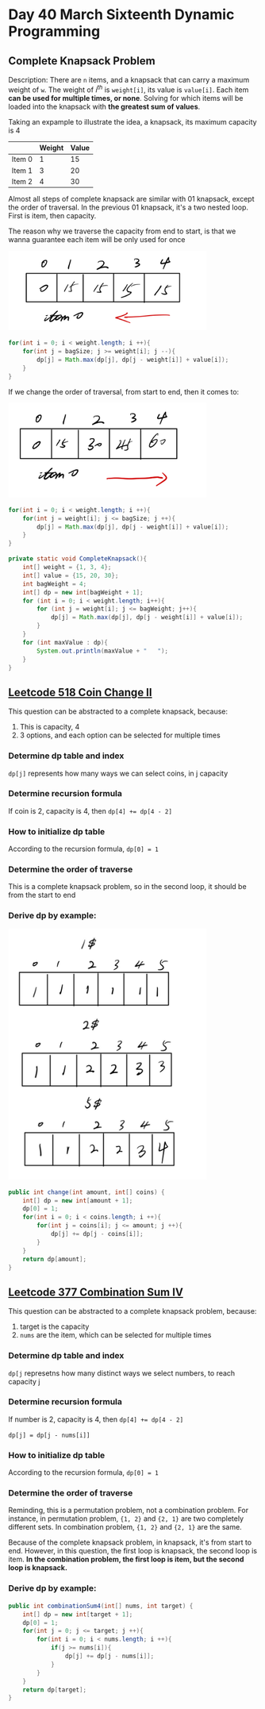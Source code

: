 # Day 40 March Sixteenth Dynamic Programming

## Complete Knapsack Problem

Description: There are `n` items, and a knapsack that can carry a maximum weight of `w`. The weight of  $i^{th}$ is `weight[i]`, its value is `value[i]`. Each item **can be used for multiple times, or none**. Solving for which items will be loaded into the knapsack with **the greatest sum of values**.

Taking an expample to illustrate the idea, a knapsack, its maximum capacity is 4


|        | Weight | Value |
| -------- | -------- | ------- |
| Item 0 | 1      | 15    |
| Item 1 | 3      | 20    |
| Item 2 | 4      | 30    |

Almost all steps of complete knapsack are similar with 01 knapsack, except the order of traversal. In the previous 01 knapsack, it's a two nested loop. First is item, then capacity.

The reason why we traverse the capacity from end to start, is that we wanna guarantee each item will be only used for once

<img src="../picture/March%20sixteenth/original_01dp.jpg" width = "400" height = "160" alt="original" align=center/>

```java
for(int i = 0; i < weight.length; i ++){
    for(int j = bagSize; j >= weight[i]; j --){
        dp[j] = Math.max(dp[j], dp[j - weight[i]] + value[i]);
    }
}
```

If we change the order of traversal, from start to end, then it comes to:

<img src="../picture/March%20sixteenth/startToEnd.jpg" width = "400" height = "190" alt="original" align=center/>

```java
for(int i = 0; i < weight.length; i ++){
    for(int j = weight[i]; j <= bagSize; j ++){
        dp[j] = Math.max(dp[j], dp[j - weight[i]] + value[i]);
    }
}
```

```java
private static void CompleteKnapsack(){
    int[] weight = {1, 3, 4};
    int[] value = {15, 20, 30};
    int bagWeight = 4;
    int[] dp = new int[bagWeight + 1];
    for (int i = 0; i < weight.length; i++){
        for (int j = weight[i]; j <= bagWeight; j++){
            dp[j] = Math.max(dp[j], dp[j - weight[i]] + value[i]);
        }
    }
    for (int maxValue : dp){
        System.out.println(maxValue + "   ");
    }
}
```

## [Leetcode 518 Coin Change II](https://leetcode.com/problems/coin-change-ii/description/)

This question can be abstracted to a complete knapsack, because:

1. This is capacity, 4
2. 3 options, and each option can be selected for multiple times

### Determine dp table and index

`dp[j]` represents how many ways we can select coins, in j capacity

### Determine recursion formula

If coin is 2, capacity is 4, then `dp[4] += dp[4 - 2]`

### How to initialize dp table

According to the recursion formula, `dp[0] = 1`

### Determine the order of traverse

This is a complete knapsack problem, so in the second loop, it should be from the start to end

### Derive dp by example:

<img src="../picture/March%20sixteenth/coin_change.jpg" width = "400" height = "505" alt="coin_change" align=center/>

```java
public int change(int amount, int[] coins) {
    int[] dp = new int[amount + 1];
    dp[0] = 1;
    for(int i = 0; i < coins.length; i ++){
        for(int j = coins[i]; j <= amount; j ++){
            dp[j] += dp[j - coins[i]];
        }
    }
    return dp[amount];
}
```

## [Leetcode 377 Combination Sum IV](https://leetcode.com/problems/combination-sum-iv/)

This question can be abstracted to a complete knapsack problem, because:

1. target is the capacity
2. `nums` are the item, which can be selected for multiple times

### Determine dp table and index

`dp[j` represetns how many distinct ways we select numbers, to reach capacity j

### Determine recursion formula

If number is 2, capacity is 4, then `dp[4] += dp[4 - 2]`

`dp[j] = dp[j - nums[i]]`

### How to initialize dp table

According to the recursion formula, `dp[0] = 1`

### Determine the order of traverse

Reminding, this is a permutation problem, not a combination problem. For instance, in permutation problem, `{1, 2}` and `{2, 1}` are two completely different sets. In combination problem, `{1, 2}` and `{2, 1}` are the same.

Because of the complete knapsack problem, in knapsack, it's from start to end. However, in this question, the first loop is knapsack, the second loop is item. **In the combination problem, the first loop is item, but the second loop is knapsack.**

### Derive dp by example:

```java
public int combinationSum4(int[] nums, int target) {
    int[] dp = new int[target + 1];
    dp[0] = 1;
    for(int j = 0; j <= target; j ++){
        for(int i = 0; i < nums.length; i ++){
            if(j >= nums[i]){
                dp[j] += dp[j - nums[i]];
            }
        }
    }
    return dp[target];
}
```
